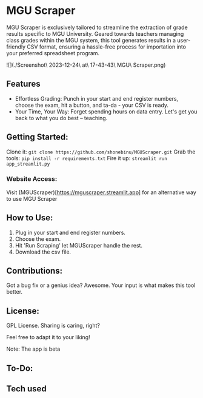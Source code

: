 # MGU Scraper

MGU Scraper is exclusively tailored to streamline the extraction of grade results specific to MGU University. Geared towards teachers managing class grades within the MGU system, this tool generates results in a user-friendly CSV format, ensuring a hassle-free process for importation into your preferred spreadsheet program.

![](./Screenshot\ 2023-12-24\ at\ 17-43-43\ MGU\ Scraper.png)
## Features 
- Effortless Grading: Punch in your start and end register numbers, choose the exam, hit a button, and ta-da - your CSV is ready.
- Your Time, Your Way: Forget spending hours on data entry. Let's get you back to what you do best – teaching.

## Getting Started:
Clone it: ```git clone https://github.com/shonebinu/MGUScraper.git```
Grab the tools: ```pip install -r requirements.txt```
Fire it up: ```streamlit run app_streamlit.py```

### Website Access:
Visit (MGUScraper)[https://mguscraper.streamlit.app] for an alternative way to use MGU Scraper

## How to Use:
1. Plug in your start and end register numbers.
2. Choose the exam.
3. Hit 'Run Scraping' let MGUScraper handle the rest.
4. Download the csv file.

## Contributions:
Got a bug fix or a genius idea? Awesome. Your input is what makes this tool better.

## License:
GPL License. Sharing is caring, right?

Feel free to adapt it to your liking!

Note: The app is beta

## To-Do:

## Tech used
